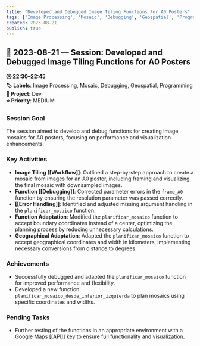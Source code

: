 ```yaml
---
title: "Developed and Debugged Image Tiling Functions for A0 Posters"
tags: ['Image Processing', 'Mosaic', 'Debugging', 'Geospatial', 'Programming']
created: 2023-08-21
publish: true
---
```


## 📅 2023-08-21 — Session: Developed and Debugged Image Tiling Functions for A0 Posters

**🕒 22:30–22:45**  
**🏷️ Labels**: Image Processing, Mosaic, Debugging, Geospatial, Programming  
**📂 Project**: Dev  
**⭐ Priority**: MEDIUM  


### Session Goal
The session aimed to develop and debug functions for creating image mosaics for A0 posters, focusing on performance and visualization enhancements.

### Key Activities
- **Image Tiling [[Workflow]]**: Outlined a step-by-step approach to create a mosaic from images for an A0 poster, including framing and visualizing the final mosaic with downsampled images.
- **Function [[Debugging]]**: Corrected parameter errors in the `frame_A0` function by ensuring the resolution parameter was passed correctly.
- **[[Error Handling]]**: Identified and adjusted missing argument handling in the `planificar_mosaico` function.
- **Function Adaptation**: Modified the `planificar_mosaico` function to accept boundary coordinates instead of a center, optimizing the planning process by reducing unnecessary calculations.
- **Geographical Adaptation**: Adapted the `planificar_mosaico` function to accept geographical coordinates and width in kilometers, implementing necessary conversions from distance to degrees.

### Achievements
- Successfully debugged and adapted the `planificar_mosaico` function for improved performance and flexibility.
- Developed a new function `planificar_mosaico_desde_inferior_izquierda` to plan mosaics using specific coordinates and widths.

### Pending Tasks
- Further testing of the functions in an appropriate environment with a Google Maps [[API]] key to ensure full functionality and visualization.
